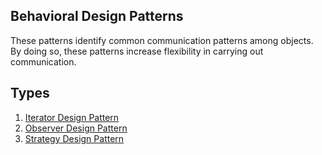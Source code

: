 ## Behavioral Design Patterns
These patterns identify common communication patterns among objects. By doing so, these patterns increase flexibility in carrying out communication.

## Types
1. [Iterator Design Pattern](./Iterator/)
2. [Observer Design Pattern](./Observer/)
3. [Strategy Design Pattern](./Strategy/)
